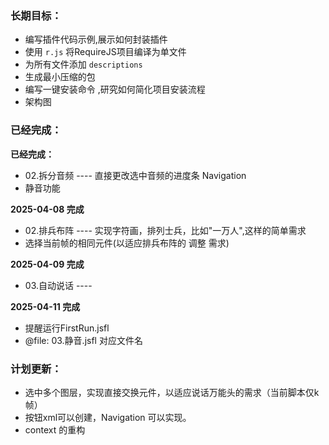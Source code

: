 
### 长期目标：

* 编写插件代码示例,展示如何封装插件
* 使用 `r.js` 将RequireJS项目编译为单文件
* 为所有文件添加 `descriptions`
* 生成最小压缩的包
* 编写一键安装命令 ,研究如何简化项目安装流程
* 架构图


### 已经完成：

**已经完成：**

* 02.拆分音频 ---- 直接更改选中音频的进度条 Navigation
* 静音功能

**2025-04-08 完成**

* 02.排兵布阵 ---- 实现字符画，排列士兵，比如"一万人",这样的简单需求
* 选择当前帧的相同元件(以适应排兵布阵的 调整 需求)

**2025-04-09 完成**

* 03.自动说话 ----

**2025-04-11 完成**

* 提醒运行FirstRun.jsfl
* @file: 03.静音.jsfl 对应文件名



### 计划更新：

* 选中多个图层，实现直接交换元件，以适应说话万能头的需求（当前脚本仅k帧）
* 按钮xml可以创建，Navigation 可以实现。
* context 的重构


